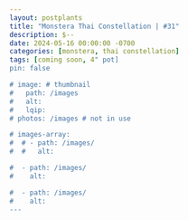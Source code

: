 ```yaml
---
layout: postplants
title: "Monstera Thai Constellation | #31"
description: $--
date: 2024-05-16 00:00:00 -0700
categories: [monstera, thai constellation]
tags: [coming soon, 4" pot]
pin: false

# image: # thumbnail
#   path: /images
#   alt:
#   lqip:
# photos: /images # not in use

# images-array:
#  # - path: /images/
#  #   alt: 

#  - path: /images/
#    alt: 

#  - path: /images/
#    alt: 
---
```

